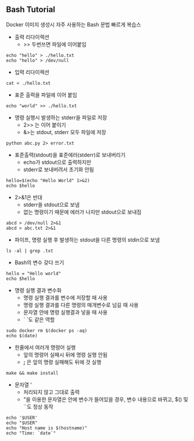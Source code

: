 ## Bash Tutorial
Docker 이미지 생성시 자주 사용하는 Bash 문법 빠르게 복습스

- 출력 리다이렉션
  - \>\> 두번쓰면 파일에 이어붙임
```
echo "hello" > ./hello.txt
echo "hello" > /dev/null
```
- 입력 리다이렉션
```
cat < ./hello.txt
```
- 표준 출력을 파일에 이어 붙임
```
echo "world" >> ./hello.txt
```
- 명령 실행시 발생하는 stderr을 파일로 저장
  - 2>> 는 이어 붙이기
  - &>는 stdout, stderr 모두 파일에 저장
```
python abc.py 2> error.txt
```
- 표준출력(stdout)을 표준에러(stderr)로 보내버리기
  - echo가 stdout으로 출력하지만
  - stderr로 보내버려서 초기화 안됨
```
hello=$(echo "Hello World" 1>&2)
echo $hello
```
- 2>&1은 반대
  - stderr을 stdout으로 보냄
  - 없는 명령이기 때문에 에러가 나지만 stdout으로 보내짐
```
abcd > /dev/null 2>&1
abcd > abc.txt 2>&1
```
- 파이프, 명령 실행 후 발생하는 stdout을 다른 명령의 stdin으로 보냄
```
ls -al | grep .txt
```
- Bash의 변수 갖다 쓰기
```
hello = "Hello world"
echo $hello
```
- 명령 실행 결과 변수화
  - 명령 실행 결과를 변수에 저장할 때 사용
  - 명령 실행 결과를 다른 명령의 매개변수로 넘길 때 사용
  - 문자열 안에 명령 실행결과 넣을 때 사용
  - \` \`도 같은 역할
```
sudo docker rm $(docker ps -aq)
echo $(date)
```
- 한줄에서 여러개 명령어 실행
  - 앞의 명령어 실패시 뒤에 명령 실행 안됨
  - **;** 은 앞의 명령 실패해도 뒤에 것 실행
```
make && make install
```
- 문자열 '
  - 처리되지 않고 그대로 출력
  - "을 이용한 문자열은 안에 변수가 들어있을 경우, 변수 내용으로 바뀌고, $() 및 \`\`도 정상 동작
```
echo '$USER'
echo "$USER"
echo "Host name is $(hostname)"
echo "Time: `date`"
```
